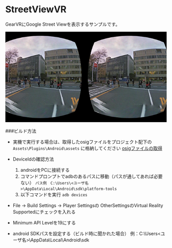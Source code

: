 # StreetViewVR
GearVRにGoogle Street Viewを表示するサンプルです。

![スクリーンショット](./Screenshot_2015-12-21-04-20-27.png "スクリーンショット")

###ビルド方法
- 実機で実行する場合は、取得したosigファイルをプロジェクト配下の
`Assets\Plugins\Android\assets`
に格納してください
[osigファイルの取得](https://developer.oculus.com/osig/)
 - DeviceIdの確認方法
   1. androidをPCに接続する
   2. コマンドプロンプトでadbのあるパスに移動（パスが通してあれば必要ない）
     `パス例　C:\Users\<ユーザ名>\AppData\Local\Android\sdk\platform-tools`
   3. 以下コマンドを実行
     `adb devices`

- File -> Build Settings -> Player Settingsの
 OtherSettingsのVirtual Reality Supportedにチェックを入れる

- Minimum API Levelを19にする

- android SDKパスを設定する（ビルド時に聞かれた場合）
例：C:\Users\<ユーザ名>\AppData\Local\Android\sdk

